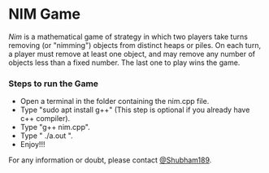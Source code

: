 # NIM Game
_Nim_ is a mathematical game of strategy in which two players take turns removing (or "nimming") objects from distinct heaps or piles. On each turn, a player must remove at least one object, and may remove any number of objects less than a fixed number. The last one to play wins the game.

### Steps to run the Game

 - Open a terminal in the folder containing the nim.cpp file.
 - Type "sudo apt install g++" (This step is optional if you already have c++ compiler).
 - Type "g++ nim.cpp".
 - Type " ./a.out ".
 - Enjoy!!!

For any information or doubt, please contact [@Shubham189](https://github.com/Shubham189). 
